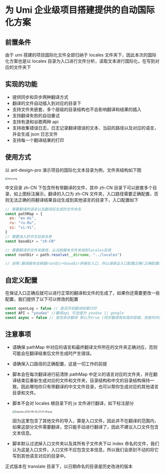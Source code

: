 # 为 Umi 企业级项目搭建提供的自动国际化方案

## 前置条件

由于 umi 搭建的项目国际化文件全部归纳于 locales 文件夹下，因此本次的国际化方案也是以 locales 目录为入口进行文件分析，读取文本进行国际化，在写到对应的文件夹下

## 实现的功能

- 提供同步和异步两种翻译方式
- 翻译的文件自动插入到对应的目录下
- 支持文件夹嵌套，多个层级的目录结构也不会影响翻译和结果的插入
- 支持翻译失败的自动重试
- 支持有道和谷歌两种 api
- 支持收集错误日志，日志记录翻译错误的文本、当前的路径以及对应的语言，并会生成 json 日志文件
- 支持每一个翻译结果的打印

## 使用方式

以 ant-design-pro 演示项目的国际化文本目录为例，文件夹结构如下图

<img src="https://i.loli.net/2020/06/20/5f4qQn9KdbtF3eT.png" alt="fanyi.png" style="zoom:50%;" />

中文目录 zh-CN 下包含所有带翻译的文件，其中 zh-CN 目录下可以嵌套多个目录，如上图标注展示。翻译的入口为 zh-CN 文件夹，入口路径需要正确配置，否则无法正确的将翻译结果自动生成到其他语言的目录下，入口配置如下

```js
// 需要翻译的语言以及翻译后生成的文件夹名
const pathMap = {
  en: "en-Us",
  ru: "ru-Ru",
  vi: "vi-Vi",
}
// 需要进入的中文目录名称
const baseDir = "zh-CN"

// 需要翻译的文件夹路径，从当前脚本文件夹找到locales目录
const rootDir = path.resolve(__dirname, "../locales")

// 说明:翻译脚本会根据rootDir+baseDir拼接处入口，所以请保证入口配置正确(正确配置后的格式样例：/Users/bigboss/Codeing/yourProject/src/locales/zh-CN)
```

## 自定义配置

在保证入口正确后就可以进行正常的翻译和文件的生成了，如果你还需要更改一些配置，我们提供了以下可以修改的配置

```js
const openLog = false // 是否开启翻译结果打印
const API = "youdao" //翻译api 可选值为 youdao || google
const async = false // 是否异步翻译 默认为true (同步翻译有较高的容错，但是时间较长)
```

## 注意事项

- 请确保 pathMap 中对应的语言和最终翻译文件所在的文件夹正确对应，否则可能会在翻译结束后文件生成时产生错误。

- 请确保入口路径的正确配置，这是一切工作的前提

- 脚本会在每次翻译进行前清除 pathMap 中定义的语言对应的文件夹，并在翻译结束后重新生成对应的文件和文件夹，目录结构和中文的目录结构保持一致。因此哪怕你只有带翻译的中文文件目录，也可以帮你生成对应的其他语言目录和文件。

- 脚本不会对 locales 根目录下的 js 文件进行翻译，如下标注部分

  <img src="https://i.loli.net/2020/06/20/W3zUofQZVeBswth.png" alt="Snipaste_2020-06-20_23-21-29.png" style="zoom:50%;" />

  因为这里包含了其他文件的导入，算是入口文件，因此并不在翻译的范围内，如果这部分文件需要翻译，您只能手动进行翻译了，因此不建议入口文件包含文本信息。

- 脚本默认过滤掉入口文件夹以及其所有子文件夹下以 index 命名的文件，我们认为这是入口文件，入口文件不应包含文本信息，所以我们会原封不动的将它写到其他语言对应的目录中。

正式版本在 translate 目录下，以日期命名的目录是历史改进的版本
